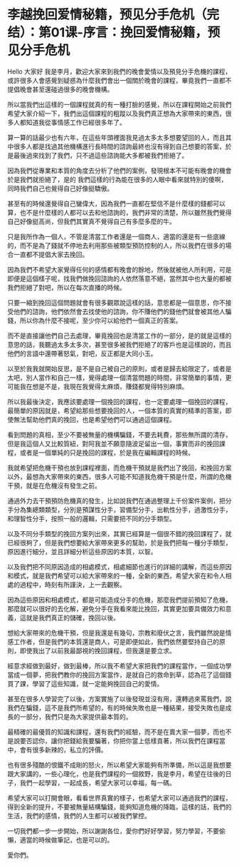 # 李越挽回爱情秘籍，预见分手危机（完结）：第01课-序言：挽回爱情秘籍，预见分手危机

Hello 大家好 我是李月，歡迎大家來到我們的晚會愛情以及預見分手危機的課程，或許很多人會感覺到疑惑為什麼我們會出一個關於晚會的課程，畢竟我們一直都不提倡晚會甚至還碰過很多的晚會機構。

所以當我們出這樣的一個課程就真的有一種打臉的感覺，所以在課程開始之前我們希望大家介紹一下，我們出這個課程的粗蹤以及我們真正想為大家帶來的東西，很多人都知道我從事情感工作已經很多年了。

算一算的話最少也有六年，在這些年頭裡面我見過太多太多想要望回的人，而且其中很多人都是找過其他機構進行長時間的諮詢最終也沒有得到自己想要的答案，於是最後過來找到了我們，只不過這些諮詢能大多都被我們拒絕了。

因為我們從專業和本質的角度去分析了他們的案例，發現根本不可能有晚會的機會於是我們就拒絕了，是的 我們這樣的行為能在很多的人眼中看來就特別的傻啊，同時我們自己也覺得自己好像挺驕傲。

甚至有的時候還覺得自己蠻偉大，因為我們一直都在堅信不是什麼樣的錢都可以算，也不是什麼樣的人都可以去和他諮詢的，我們非常的清楚，所以雖然我們覺得自己好像挺高尚，但我們其實真不覺得自己有多麼多麼的牛。

只是我所作為一個人，不管是清當工作者還是一個商人，適當的還是有一些底線的，而不是為了錢就不停地去利用那些被類型預防控制的人，所以我們在很多的場合一直都不提倡大家去挽回。

因為我們不希望大家覺得任何的感情都有晚會的餘地，然後就被他人所利用，可是即便是這個樣子呢，找我們做挽回諮詢的人依然落意不絕，當然其中也大量的都被我們拒絕了對吧，所以在每次直播的時候。

只要一縮到挽回這個問題就會有很多觀眾說這樣的話，意思都是一個意思，你不接受他們的諮詢，他們依然會去找使他的諮詢，你不賺他們的錢他們就會被其他人騙錢，所以你為什麼不接呢，至少你可以給他們一個真正的答案。

而不是直接讓他們自己去處理，畢竟挽回也是清當工作的一部分，是的就是這樣的意思的話，我聽過太多太多次，甚至很多被我們拒絕了的客戶也是這樣說的，而且他們的言語中還帶著怒氣，對吧，反正都是大同小玉。

以至於我我就開始反思，是不是自己被自己的原則，或者是歸去給限定了，或者是太吧，別人當作和自己一樣，覺得處理一個清當問題的時間，非常簡單的事情，更可能我在想是不是，我現在我覺得太麻煩，賺錢都覺得特別麻煩。

所以我最後決定，我應該要處理一個挽回的課程，也一定要處理一個挽回的課程，最簡單的原因就是，希望給那些想要挽回的人，一個本質的真實的精準的答案，即使無法幫助他們真的挽回，也是希望他們可以通過這個課程。

看到問題的真相，至少不要被無量的機構騙錢，不要去耗費，那些無所謂的清存，但是我這個人又比較質紐，對阿我並不願意隨波足留出一個，事實而非的挽回課程，或者是一個單純的只是挽回的課程，於是我在編輯課程的時候。

我就希望把危機干預也放到課程裡面，而危機干預就是我們出了挽回，和挽回方案以外，最想為大家帶來的東西，很多人可能不知道我危機干預是什麼，所謂的危機干預，就是在危機沒有發生之前。

通過外力去干預預防危機真的發生，比如說我們在通過整理上千份案件案例，把分手分為集總類類型，分別是預謀性分手，習備型分手，出軌性分手，過激性分手，和理智性分手，按照一般的邏輯，只需要把不同的分手類型。

以及不同分手類型的挽回方案列出來，其實已經算是一個很不錯的挽回課程了，就已經很夠了，但是我們想要給大家帶來更多的幫助，於是我們把每一種分手類型，原因進行細分，並且詳細分析這些原因的本質，以智。

以及我們把不同原因造成的相處模式，相處細節也進行的詳細的講解，而這些原因和模式，就是我們希望可以給大家帶來的一種，全新的東西，希望大家在和令人相處的過程中，時刻有所謹決，上一去觀察。

因為這些原因和相處模式，都是可能造成分手的危機，那麼我們提前預知了危機，那麼就可以很好的去化解，避免分手在我看來能比挽回，其實更加要具備效力和意義，這就是我們真正的儲確，挽回以後。

想給大家帶來的危機干預，但是我還是有幾句，宗教和廢伏之言，我們雖然說是情感工作者，但是我們的本質還是商人，可是即便如此，我們依然要堅持自己的原則，即使我出了以前我最鄙視的挽回課程，但我還是要立求。

經意求經做到最好，做到最棒，所以我不希望大家把我們的課程當作，一個成功學當成一個夢，把我們教你的挽回方案當作，是就自己的救命到草，認為花了這個錢買了課，學習了這些知識，就一定能夠挽回自己的愛情。

甚至在很多人學習完了以後，方案實施了以後發現並沒有用，還轉過來罵我們，說我們在騙錢，這不是我們所希望的，有的時候失敗也是一種結果，接受失敗也是成長的一部分，我們只是為大家提供最本質的。

最精確的最優質的知識和課程，還有我們的經驗，而不是在賣大家一個夢，而也不是說要否認你，讓你把錢給我要騙著，你把你當上低樣貢著，所以我們在課程當中，會有很多新辣的，私立的評價。

也有很多殘酷的恨鐵不成剛的怒火，所以希望大家能夠有所準備，所以這是我想要跟大家講的，一些心理化，也是我們課程的一個敘野，我是李月，希望在往後的日子，我們一起學習，一起成長，希望大家可以幸福，每一碼。

希望大家可以打開會眼，看看世界真實的樣子，也希望大家可以通過我們的課程，得到全新的提升，不要被無量結構騙錢，能夠知道危機的降臨，這樣的話，我們的生活，我們的感情，我們的人生都可以被我們掌控。

一切我們都一步一步開始，所以謝謝各位，愛你們好好學習，努力學習，不要偷懶，適當的時候做筆記，也是可以的。

愛你們。
